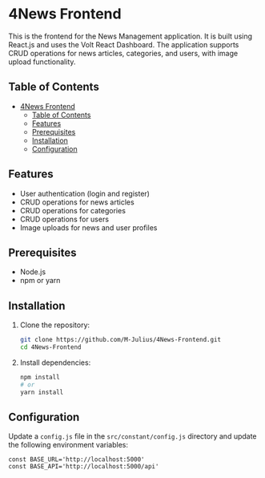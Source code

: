 # 4News Frontend

This is the frontend for the News Management application. It is built using React.js and uses the Volt React Dashboard. The application supports CRUD operations for news articles, categories, and users, with image upload functionality.

## Table of Contents

- [4News Frontend](#4news-frontend)
  - [Table of Contents](#table-of-contents)
  - [Features](#features)
  - [Prerequisites](#prerequisites)
  - [Installation](#installation)
  - [Configuration](#configuration)

## Features

- User authentication (login and register)
- CRUD operations for news articles
- CRUD operations for categories
- CRUD operations for users
- Image uploads for news and user profiles

## Prerequisites

- Node.js
- npm or yarn

## Installation

1. Clone the repository:
    ```bash
    git clone https://github.com/M-Julius/4News-Frontend.git
    cd 4News-Frontend
    ```

2. Install dependencies:
    ```bash
    npm install
    # or
    yarn install
    ```

## Configuration

Update a `config.js` file in the `src/constant/config.js` directory and update the following environment variables:

```env
const BASE_URL='http://localhost:5000'
const BASE_API='http://localhost:5000/api'
